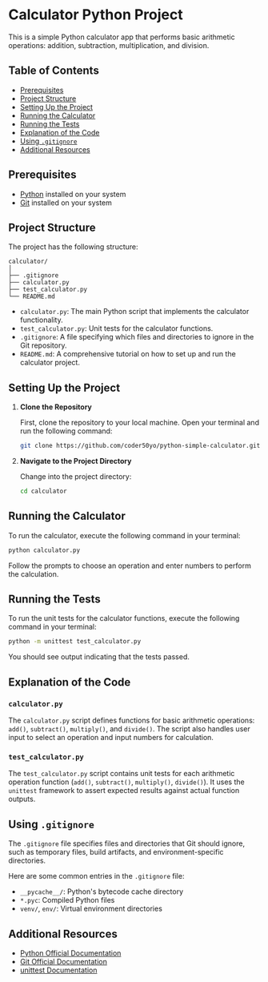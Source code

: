 # Calculator Python Project

This is a simple Python calculator app that performs basic arithmetic operations: addition, subtraction, multiplication, and division.

## Table of Contents

- [Prerequisites](#prerequisites)
- [Project Structure](#project-structure)
- [Setting Up the Project](#setting-up-the-project)
- [Running the Calculator](#running-the-calculator)
- [Running the Tests](#running-the-tests)
- [Explanation of the Code](#explanation-of-the-code)
- [Using `.gitignore`](#using-gitignore)
- [Additional Resources](#additional-resources)

## Prerequisites

- [Python](https://www.python.org/downloads/) installed on your system
- [Git](https://git-scm.com/downloads) installed on your system

## Project Structure

The project has the following structure:

```
calculator/
│
├── .gitignore
├── calculator.py
├── test_calculator.py
└── README.md
```

- `calculator.py`: The main Python script that implements the calculator functionality.
- `test_calculator.py`: Unit tests for the calculator functions.
- `.gitignore`: A file specifying which files and directories to ignore in the Git repository.
- `README.md`: A comprehensive tutorial on how to set up and run the calculator project.

## Setting Up the Project

1. **Clone the Repository**

   First, clone the repository to your local machine. Open your terminal and run the following command:

   ```sh
   git clone https://github.com/coder50yo/python-simple-calculator.git
   ```

2. **Navigate to the Project Directory**

   Change into the project directory:

   ```sh
   cd calculator
   ```

## Running the Calculator

To run the calculator, execute the following command in your terminal:

```sh
python calculator.py
```

Follow the prompts to choose an operation and enter numbers to perform the calculation.

## Running the Tests

To run the unit tests for the calculator functions, execute the following command in your terminal:

```sh
python -m unittest test_calculator.py
```

You should see output indicating that the tests passed.

## Explanation of the Code

### `calculator.py`

The `calculator.py` script defines functions for basic arithmetic operations: `add()`, `subtract()`, `multiply()`, and `divide()`. The script also handles user input to select an operation and input numbers for calculation.

### `test_calculator.py`

The `test_calculator.py` script contains unit tests for each arithmetic operation function (`add()`, `subtract()`, `multiply()`, `divide()`). It uses the `unittest` framework to assert expected results against actual function outputs.

## Using `.gitignore`

The `.gitignore` file specifies files and directories that Git should ignore, such as temporary files, build artifacts, and environment-specific directories.

Here are some common entries in the `.gitignore` file:

- `__pycache__/`: Python's bytecode cache directory
- `*.pyc`: Compiled Python files
- `venv/`, `env/`: Virtual environment directories

## Additional Resources

- [Python Official Documentation](https://docs.python.org/3/)
- [Git Official Documentation](https://git-scm.com/doc)
- [unittest Documentation](https://docs.python.org/3/library/unittest.html)